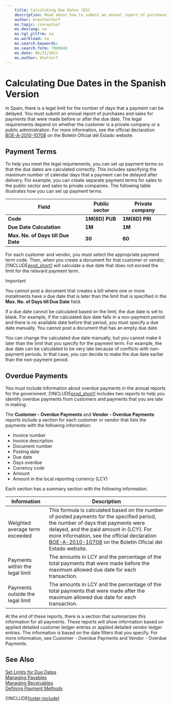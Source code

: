```yaml
---
    title: Calculating Due Dates [ES]
    description: Read about how to submit an annual report of purchases and sales for payments that were made before or after the due date.
    author: brentholtorf
    ms.topic: conceptual
    ms.devlang: na
    ms.tgt_pltfrm: na
    ms.workload: na
    ms.search.keywords:
    ms.search.form: 7000048
    ms.date: 06/21/2021
    ms.author: bholtorf
---
```

# Calculating Due Dates in the Spanish Version
In Spain, there is a legal limit for the number of days that a payment can be delayed. You must submit an annual report of purchases and sales for payments that were made before or after the due date. The legal requirements depend on whether the customer is a private company or a public administration. For more information, see the official declaration [BOE-A-2010-10708](https://go.microsoft.com/fwlink/?LinkId=224630) on the Boletín Oficial del Estado website.  

## Payment Terms  
To help you meet the legal requirements, you can set up payment terms so that the due dates are calculated correctly. This includes specifying the maximum number of calendar days that a payment can be delayed after delivery. For example, you can create separate payment terms for sales to the public sector and sales to private companies. The following table illustrates how you can set up payment terms.  

|Field|Public sector|Private company|  
|---------------------------------|-------------------|---------------------|  
|**Code**|**1M(8D) PUB**|**1M(8D) PRI**|  
|**Due Date Calculation**|**1M**|**1M**|  
|**Max. No. of Days till Due Date**|**30**|**60**|  

 For each customer and vendor, you must select the appropriate payment term code. Then, when you create a document for that customer or vendor, [!INCLUDE[prod_short](../../includes/prod_short.md)] will calculate a due date that does not exceed the limit for the relevant payment term.  

> [!IMPORTANT]  
>  You cannot post a document that creates a bill where one or more installments have a due date that is later than the limit that is specified in the **Max. No. of Days till Due Date** field.  

 If a due date cannot be calculated based on the limit, the due date is set to blank. For example, if the calculated due date falls in a non-payment period and there is no available date before that period, you must specify a due date manually. You cannot post a document that has an empty due date.  

 You can change the calculated due date manually, but you cannot make it later than the limit that you specify for the payment term. For example, the due date can be calculated to be very late because of conflicts with non-payment periods. In that case, you can decide to make the due date earlier than the non-payment period.  

## Overdue Payments  
 You must include information about overdue payments in the annual reports for the government. [!INCLUDE[prod_short](../../includes/prod_short.md)] includes two reports to help you identify overdue payments from customers and payments that you are late in making.  

 The **Customer - Overdue Payments** and **Vendor - Overdue Payments** reports include a section for each customer or vendor that lists the payments with the following information:  

- Invoice number  
- Invoice description  
- Document number  
- Posting date  
- Due date  
- Days overdue  
- Currency code  
- Amount  
- Amount in the local reporting currency (LCY)  

Each section has a summary section with the following information.  

|Information|Description|  
|-----------------|---------------------------------------|  
|Weighted average term exceeded|This formula is calculated based on the number of posted payments for the specified period, the number of days that payments were delayed, and the paid amount in (LCY). For more information, see the official declaration [BOE-A-2010-10708](https://go.microsoft.com/fwlink/?LinkId=224630) on the Boletín Oficial del Estado website.|  
|Payments within the legal limit|The amounts in LCY and the percentage of the total payments that were made before the maximum allowed due date for each transaction.|  
|Payments outside the legal limit|The amounts in LCY and the percentage of the total payments that were made after the maximum allowed due date for each transaction.|  

 At the end of these reports, there is a section that summarizes this information for all payments. These reports will show information based on applied detailed customer ledger entries or applied detailed vendor ledger entries. The information is based on the date filters that you specify. For more information, see Customer - Overdue Payments and Vendor - Overdue Payments.  

## See Also  
 [Set Limits for Due Dates](how-to-set-limits-for-due-dates.md)   
[Managing Payables](../../payables-manage-payables.md)  
[Managing Receivables](../../receivables-manage-receivables.md)  
 [Defining Payment Methods](../../finance-payment-methods.md)


[!INCLUDE[footer-include](../../includes/footer-banner.md)]